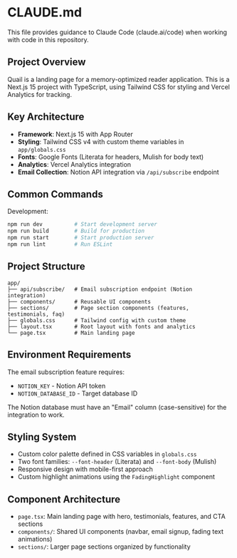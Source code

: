 # CLAUDE.md

This file provides guidance to Claude Code (claude.ai/code) when working with code in this repository.

## Project Overview

Quail is a landing page for a memory-optimized reader application. This is a Next.js 15 project with TypeScript, using Tailwind CSS for styling and Vercel Analytics for tracking.

## Key Architecture

- **Framework**: Next.js 15 with App Router
- **Styling**: Tailwind CSS v4 with custom theme variables in `app/globals.css`
- **Fonts**: Google Fonts (Literata for headers, Mulish for body text)
- **Analytics**: Vercel Analytics integration
- **Email Collection**: Notion API integration via `/api/subscribe` endpoint

## Common Commands

Development:
```bash
npm run dev          # Start development server
npm run build        # Build for production  
npm run start        # Start production server
npm run lint         # Run ESLint
```

## Project Structure

```
app/
├── api/subscribe/   # Email subscription endpoint (Notion integration)
├── components/      # Reusable UI components
├── sections/        # Page section components (features, testimonials, faq)
├── globals.css      # Tailwind config with custom theme
├── layout.tsx       # Root layout with fonts and analytics
└── page.tsx         # Main landing page
```

## Environment Requirements

The email subscription feature requires:
- `NOTION_KEY` - Notion API token
- `NOTION_DATABASE_ID` - Target database ID

The Notion database must have an "Email" column (case-sensitive) for the integration to work.

## Styling System

- Custom color palette defined in CSS variables in `globals.css`
- Two font families: `--font-header` (Literata) and `--font-body` (Mulish)  
- Responsive design with mobile-first approach
- Custom highlight animations using the `FadingHighlight` component

## Component Architecture

- `page.tsx`: Main landing page with hero, testimonials, features, and CTA sections
- `components/`: Shared UI components (navbar, email signup, fading text animations)
- `sections/`: Larger page sections organized by functionality